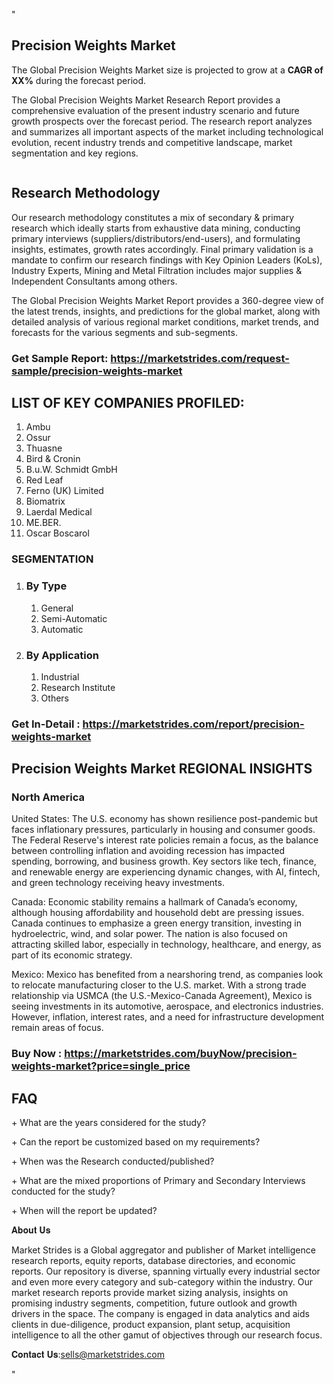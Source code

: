 <p>"</p>
<h2>Precision Weights Market</h2>
<p>The Global Precision Weights Market size is projected to grow at a <strong>CAGR of XX%</strong> during the forecast period.</p>
<p>The Global Precision Weights Market Research Report provides a comprehensive evaluation of the present industry scenario and future growth prospects over the forecast period. The research report analyzes and summarizes all important aspects of the market including technological evolution, recent industry trends and competitive landscape, market segmentation and key regions.</p>
<p><img alt="" /></p>
<h2>Research Methodology</h2>
<p>Our research methodology constitutes a mix of secondary &amp; primary research which ideally starts from exhaustive data mining, conducting primary interviews (suppliers/distributors/end-users), and formulating insights, estimates, growth rates accordingly. Final primary validation is a mandate to confirm our research findings with Key Opinion Leaders (KoLs), Industry Experts, Mining and Metal Filtration includes major supplies &amp; Independent Consultants among others.</p>
<p>The Global Precision Weights Market Report provides a 360-degree view of the latest trends, insights, and predictions for the global market, along with detailed analysis of various regional market conditions, market trends, and forecasts for the various segments and sub-segments.</p>
<h3><strong>Get Sample Report: <a href="https://marketstrides.com/request-sample/precision-weights-market">https://marketstrides.com/request-sample/precision-weights-market</a></strong></h3>
<h2>LIST OF KEY COMPANIES PROFILED:</h2>
<ol>
<li>Ambu</li>
<li>Ossur</li>
<li>Thuasne</li>
<li>Bird &amp; Cronin</li>
<li>B.u.W. Schmidt GmbH</li>
<li>Red Leaf</li>
<li>Ferno (UK) Limited</li>
<li>Biomatrix</li>
<li>Laerdal Medical</li>
<li>ME.BER.</li>
<li>Oscar Boscarol</li>
</ol>
<h3>SEGMENTATION</h3>
<ol>
<li>
<h3>By Type</h3>
<ol>
<li>General</li>
<li>Semi-Automatic</li>
<li>Automatic</li>
</ol>
</li>
<li>
<h3>By Application</h3>
<ol>
<li>Industrial</li>
<li>Research Institute</li>
<li>Others</li>
</ol>
</li>
</ol>
<h3><strong>Get In-Detail : <a href="https://marketstrides.com/report/precision-weights-market">https://marketstrides.com/report/precision-weights-market</a></strong></h3>
<h2>Precision Weights Market REGIONAL INSIGHTS</h2>
<h3>North America</h3>
<p>United States: The U.S. economy has shown resilience post-pandemic but faces inflationary pressures, particularly in housing and consumer goods. The Federal Reserve's interest rate policies remain a focus, as the balance between controlling inflation and avoiding recession has impacted spending, borrowing, and business growth. Key sectors like tech, finance, and renewable energy are experiencing dynamic changes, with AI, fintech, and green technology receiving heavy investments.</p>
<p>Canada: Economic stability remains a hallmark of Canada&rsquo;s economy, although housing affordability and household debt are pressing issues. Canada continues to emphasize a green energy transition, investing in hydroelectric, wind, and solar power. The nation is also focused on attracting skilled labor, especially in technology, healthcare, and energy, as part of its economic strategy.</p>
<p>Mexico: Mexico has benefited from a nearshoring trend, as companies look to relocate manufacturing closer to the U.S. market. With a strong trade relationship via USMCA (the U.S.-Mexico-Canada Agreement), Mexico is seeing investments in its automotive, aerospace, and electronics industries. However, inflation, interest rates, and a need for infrastructure development remain areas of focus.</p>
<h3><strong>Buy Now : <a href="https://marketstrides.com/buyNow/precision-weights-market?price=single_price">https://marketstrides.com/buyNow/precision-weights-market?price=single_price</a></strong></h3>
<h2>FAQ</h2>
<p>+ What are the years considered for the study?</p>
<p>+ Can the report be customized based on my requirements?</p>
<p>+ When was the Research conducted/published?</p>
<p>+ What are the mixed proportions of Primary and Secondary Interviews conducted for the study?</p>
<p>+ When will the report be updated?</p>
<p>𝐀𝐛𝐨𝐮𝐭 𝐔𝐬</p>
<p>Market Strides is a Global aggregator and publisher of Market intelligence research reports, equity reports, database directories, and economic reports. Our repository is diverse, spanning virtually every industrial sector and even more every category and sub-category within the industry. Our market research reports provide market sizing analysis, insights on promising industry segments, competition, future outlook and growth drivers in the space. The company is engaged in data analytics and aids clients in due-diligence, product expansion, plant setup, acquisition intelligence to all the other gamut of objectives through our research focus.</p>
<p>𝐂𝐨𝐧𝐭𝐚𝐜𝐭 𝐔𝐬:<a href="mailto:sells@marketstrides.com">sells@marketstrides.com</a></p>
<p>"</p>
